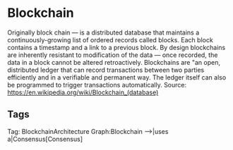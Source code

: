# Blockchain

Originally block chain — is a distributed database that maintains a
continuously-growing list of ordered records called blocks. Each block
contains a timestamp and a link to a previous block. By design blockchains are
inherently resistant to modification of the data — once recorded, the data in
a block cannot be altered retroactively. Blockchains are "an open, distributed
ledger that can record transactions between two parties efficiently and in a
verifiable and permanent way. The ledger itself can also be programmed to
trigger transactions automatically.
Source: https://en.wikipedia.org/wiki/Blockchain_(database)

## Tags

Tag: BlockchainArchitecture
Graph:Blockchain -->|uses a|Consensus[Consensus]
